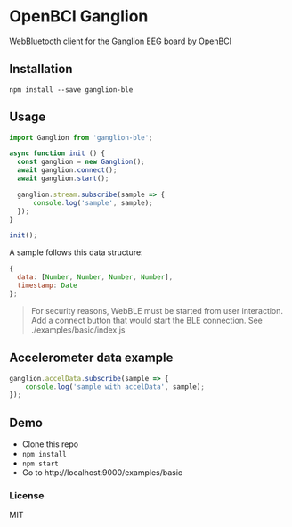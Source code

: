 # OpenBCI Ganglion

WebBluetooth client for the Ganglion EEG board by OpenBCI

## Installation

`npm install --save ganglion-ble`

## Usage

``` js
import Ganglion from 'ganglion-ble';

async function init () {
  const ganglion = new Ganglion();
  await ganglion.connect();
  await ganglion.start();

  ganglion.stream.subscribe(sample => {
      console.log('sample', sample);
  });
}

init();
```

A sample follows this data structure:

``` js
{
  data: [Number, Number, Number, Number],
  timestamp: Date
};
```

> For security reasons, WebBLE must be started from user interaction. Add a connect button that would start the BLE connection. See ./examples/basic/index.js

## Accelerometer data example

``` js
ganglion.accelData.subscribe(sample => {
    console.log('sample with accelData', sample);
});
```

## Demo

* Clone this repo
* `npm install`
* `npm start`
* Go to http://localhost:9000/examples/basic

### License

MIT
